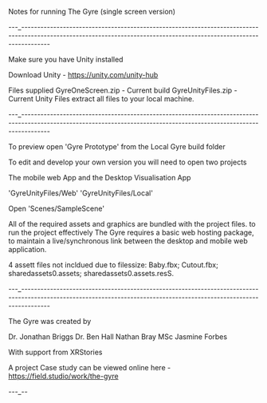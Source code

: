 Notes for running The Gyre (single screen version)

---_---------------------------------------------------------------------------------------------------------------------------------------------------------------------

Make sure you have Unity installed

Download Unity - https://unity.com/unity-hub

Files supplied
GyreOneScreen.zip - Current build
GyreUnityFiles.zip - Current Unity Files
extract all files to your local machine.


---_---------------------------------------------------------------------------------------------------------------------------------------------------------------------

To preview open 'Gyre Prototype' from the Local Gyre build folder

To edit and develop your own version you will need to open two projects

The mobile web App and the Desktop Visualisation App

'GyreUnityFiles/Web'
'GyreUnityFiles/Local'

Open 'Scenes/SampleScene'

All of the required assets and graphics are bundled with the project files. to run the project effectively The Gyre requires a basic web hosting package, to maintain a live/synchronous link between the desktop and mobile web application.

4 assett files not incldued due to filessize:
Baby.fbx;
Cutout.fbx;
sharedassets0.assets;
sharedassets0.assets.resS.


---_---------------------------------------------------------------------------------------------------------------------------------------------------------------------

The Gyre was created by

Dr. Jonathan Briggs
Dr. Ben Hall
Nathan Bray MSc
Jasmine Forbes

With support from XRStories

A project Case study can be viewed online here - https://field.studio/work/the-gyre

---_--
